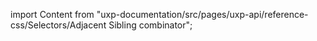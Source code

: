 
import Content from "uxp-documentation/src/pages/uxp-api/reference-css/Selectors/Adjacent Sibling combinator";

<Content query="product=xd"/>
